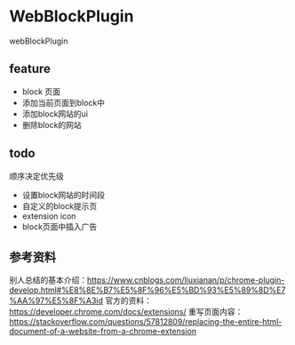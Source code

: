 # WebBlockPlugin
webBlockPlugin

## feature

* block 页面
* 添加当前页面到block中
* 添加block网站的ui
* 删除block的网站

## todo

顺序决定优先级

* 设置block网站的时间段 
* 自定义的block提示页
* extension icon
* block页面中插入广告

## 参考资料

别人总结的基本介绍：https://www.cnblogs.com/liuxianan/p/chrome-plugin-develop.html#%E8%8E%B7%E5%8F%96%E5%BD%93%E5%89%8D%E7%AA%97%E5%8F%A3id
官方的资料：https://developer.chrome.com/docs/extensions/
重写页面内容：https://stackoverflow.com/questions/57812809/replacing-the-entire-html-document-of-a-website-from-a-chrome-extension
